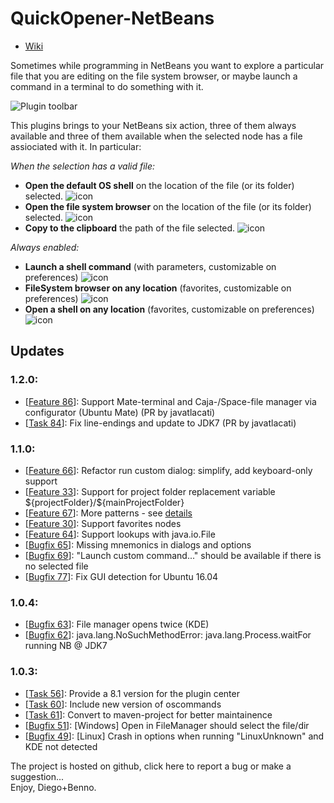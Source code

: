 QuickOpener-NetBeans
====================

* [Wiki](https://github.com/dzsessona/QuickOpener-NetBeans/wiki/Home)<br/>

Sometimes while programming in NetBeans you want to explore a particular file that you are editing on the file system browser, or maybe launch a command in a terminal to do something with it.

![Plugin toolbar](https://raw.githubusercontent.com/dzsessona/QuickOpener-NetBeans/master/QuickOpener/qoscreenshots/shot2.png)

This plugins brings to your NetBeans six action, three of them always available and three of them available when the selected node has a file assiociated with it. In particular:

_When the selection has a valid file:_

* **Open the default OS shell** on the location of the file (or its folder) selected.
![icon](https://raw.githubusercontent.com/dzsessona/QuickOpener-NetBeans/master/QuickOpener/qoscreenshots/shot7.PNG)&nbsp; 
* **Open the file system browser** on the location of the file (or its folder) selected.
![icon](https://raw.githubusercontent.com/dzsessona/QuickOpener-NetBeans/master/QuickOpener/qoscreenshots/shot8.png)&nbsp; 
* **Copy to the clipboard** the path of the file selected.
![icon](https://raw.githubusercontent.com/dzsessona/QuickOpener-NetBeans/master/QuickOpener/qoscreenshots/shot9.PNG)&nbsp; 

_Always enabled:_

* **Launch a shell command** (with parameters, customizable on preferences) ![icon](https://raw.githubusercontent.com/dzsessona/QuickOpener-NetBeans/master/QuickOpener/qoscreenshots/launch.png)&nbsp; 
* **FileSystem browser on any location** (favorites, customizable on preferences)
![icon](https://raw.githubusercontent.com/dzsessona/QuickOpener-NetBeans/master/QuickOpener/qoscreenshots/shot10.png)&nbsp; 
* **Open a shell on any location** (favorites, customizable on preferences)
![icon](https://raw.githubusercontent.com/dzsessona/QuickOpener-NetBeans/master/QuickOpener/qoscreenshots/shot11.png)&nbsp; 

<h2>Updates</h2>

<h3>1.2.0:</h3>
<ul>
<li>[<a href="https://github.com/dzsessona/QuickOpener-NetBeans/pull/86">Feature 86</a>]: Support Mate-terminal and Caja-/Space-file manager via configurator (Ubuntu Mate) (PR by javatlacati)</li>
<li>[<a href="https://github.com/dzsessona/QuickOpener-NetBeans/pull/84">Task 84</a>]: Fix line-endings and update to JDK7 (PR by javatlacati)</li>
</ul>

<h3>1.1.0:</h3>
<ul>
<li>[<a href="https://github.com/dzsessona/QuickOpener-NetBeans/issues/66">Feature 66</a>]: Refactor run custom dialog: simplify, add keyboard-only support</li>
<li>[<a href="https://github.com/dzsessona/QuickOpener-NetBeans/issues/33">Feature 33</a>]: Support for project folder replacement variable ${projectFolder}/${mainProjectFolder}</li>
<li>[<a href="https://github.com/dzsessona/QuickOpener-NetBeans/issues/67">Feature 67</a>]: More patterns - see <a href="https://github.com/dzsessona/QuickOpener-NetBeans/issues/67">details</a></li>
<li>[<a href="https://github.com/dzsessona/QuickOpener-NetBeans/issues/30">Feature 30</a>]: Support favorites nodes</li>
<li>[<a href="https://github.com/dzsessona/QuickOpener-NetBeans/issues/64">Feature 64</a>]: Support lookups with java.io.File</li>
<li>[<a href="https://github.com/dzsessona/QuickOpener-NetBeans/issues/65">Bugfix 65</a>]: Missing mnemonics in dialogs and options</li>
<li>[<a href="https://github.com/dzsessona/QuickOpener-NetBeans/issues/69">Bugfix 69</a>]: "Launch custom command..." should be available if there is no selected file</li>
<li>[<a href="https://github.com/dzsessona/QuickOpener-NetBeans/issues/77">Bugfix 77</a>]: Fix GUI detection for Ubuntu 16.04</li>
</ul>

<h3>1.0.4:</h3>
<ul>
<li>[<a href="https://github.com/dzsessona/QuickOpener-NetBeans/issues/63">Bugfix 63</a>]: File manager opens twice (KDE)</li>
<li>[<a href="https://github.com/dzsessona/QuickOpener-NetBeans/issues/62">Bugfix 62</a>]: java.lang.NoSuchMethodError: java.lang.Process.waitFor running NB @ JDK7</li>
 </ul>

<h3>1.0.3:</h3>
<ul>
<li>[<a href="https://github.com/dzsessona/QuickOpener-NetBeans/issues/56">Task 56</a>]: Provide a 8.1 version for the plugin center</li>
<li>[<a href="https://github.com/dzsessona/QuickOpener-NetBeans/issues/60">Task 60</a>]: Include new version of oscommands</li>
<li>[<a href="https://github.com/dzsessona/QuickOpener-NetBeans/issues/61">Task 61</a>]: Convert to maven-project for better maintainence</li>
<li>[<a href="https://github.com/dzsessona/QuickOpener-NetBeans/issues/51">Bugfix 51</a>]: [Windows] Open in FileManager should select the file/dir</li>
<li>[<a href="https://github.com/dzsessona/QuickOpener-NetBeans/issues/49">Bugfix 49</a>]: [Linux] Crash in options when running "LinuxUnknown" and KDE not detected</li>

 </ul>

<p>The project is hosted on github, click here to report a bug or make a suggestion...
<br>Enjoy, Diego+Benno.</p>
